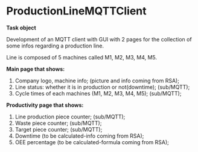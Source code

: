 # ProductionLineMQTTClient

**Task object**

Development of an MQTT client with GUI with 2 pages for the collection of some infos regarding a production line.

Line is composed of 5 machines called M1, M2, M3, M4, M5.

 

**Main page that shows:**

1. Company logo, machine info; (picture and info coming from RSA);
2. Line status: whether it is in production or not(downtime); (sub/MQTT);
3. Cycle times of each machines (M1, M2, M3, M4, M5); (sub/MQTT);
 

**Productivity page that shows:**

1. Line production piece counter; (sub/MQTT);
2. Waste piece counter; (sub/MQTT);
3. Target piece counter; (sub/MQTT);
4. Downtime (to be calculated-info coming from RSA);
5. OEE percentage (to be calculated-formula coming from RSA);
